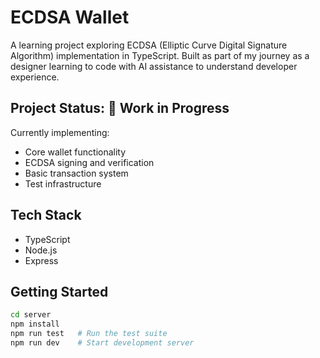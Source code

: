# ECDSA Wallet

A learning project exploring ECDSA (Elliptic Curve Digital Signature Algorithm) implementation in TypeScript. Built as part of my journey as a designer learning to code with AI assistance to understand developer experience.

## Project Status: 🚧 Work in Progress

Currently implementing:
- Core wallet functionality
- ECDSA signing and verification
- Basic transaction system
- Test infrastructure

## Tech Stack
- TypeScript
- Node.js
- Express

## Getting Started
```bash
cd server
npm install
npm run test   # Run the test suite
npm run dev    # Start development server